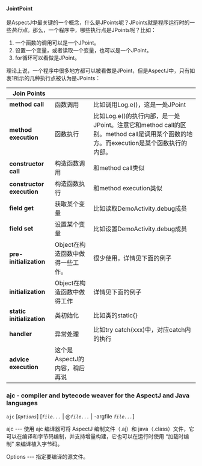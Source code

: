 #### JointPoint

是AspectJ中最关键的一个概念，什么是JPoints呢？JPoints就是程序运行时的一些*执行点*。那么，一个程序中，哪些执行点是JPoints呢？比如：

1.  一个函数的调用可以是一个JPoint。
2. 设置一个变量，或者读取一个变量，也可以是一个JPoint。
3. for循环可以看做是JPoint。

理论上说，一个程序中很多地方都可以被看做是JPoint，但是AspectJ中，只有如表1所示的几种执行点被认为是JPoints：

| **Join Points**           |                                  |                                                              |
| ------------------------- | -------------------------------- | ------------------------------------------------------------ |
| **method call**           | 函数调用                         | 比如调用Log.e()，这是一处JPoint                              |
| **method execution**      | 函数执行                         | 比如Log.e()的执行内部，是一处JPoint。注意它和method call的区别。method call是调用某个函数的地方。而execution是某个函数执行的内部。 |
| **constructor call**      | 构造函数调用                     | 和method call类似                                            |
| **constructor execution** | 构造函数执行                     | 和method execution类似                                       |
| **field get**             | 获取某个变量                     | 比如读取DemoActivity.debug成员                               |
| **field set**             | 设置某个变量                     | 比如设置DemoActivity.debug成员                               |
| **pre-initialization**    | Object在构造函数中做得一些工作。 | 很少使用，详情见下面的例子                                   |
| **initialization**        | Object在构造函数中做得工作       | 详情见下面的例子                                             |
| **static initialization** | 类初始化                         | 比如类的static{}                                             |
| **handler**               | 异常处理                         | 比如try catch(xxx)中，对应catch内的执行                      |
| **advice execution**      | 这个是AspectJ的内容，稍后再说    |                                                              |

### ajc - compiler and bytecode weaver for the AspectJ and Java languages

`ajc` [*`Options`*] [*`file...`* | @*`file...`* | -argfile *`file...`*]

ajc --- 使用 ajc 编译器可将 AspectJ 编制文件（.aj）和 java（.class）文件，它可以在编译和字节码编制，并支持增量构建，它也可以在运行时使用 “加载时编制” 来编译植入字节码。

Options --- 指定要编译的源文件。



